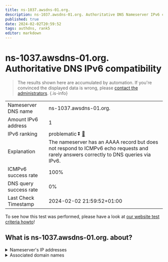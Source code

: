 ```yaml
---
title: ns-1037.awsdns-01.org.
description: ns-1037.awsdns-01.org. Authoritative DNS Nameserver IPv6 compatibility
published: true
date: 2024-02-02T20:59:52
tags: authdns, rank5
editor: markdown
---
```


# ns-1037.awsdns-01.org. Authoritative DNS IPv6 compatibility

> The results shown here are accumulated by automation. If you're convinced the displayed data is wrong, please [contact the administrators](/howto/chat). 
{.is-info}




|   |   |
| - | - |
| Nameserver DNS name | ns-1037.awsdns-01.org.
| Amount IPv6 address | 1
| IPv6 ranking | problematic :arrow_double_down: [🔗](/howto/ranking) |
| Explanation | The nameserver has an AAAA record but does not respond to ICMPv6 echo requests and rarely answers correctly to DNS queries via IPv6. |
| ICMPv6 success rate | 100%|
| DNS query success rate | 0% |
| Last Check Timestamp | 2024-02-02 21:59:52+01:00 |

To see how this test was performed, please have a look at [our website test criteria howto](/howto/testcriteria/authdns)!


## What is ns-1037.awsdns-01.org. about?




<details>
<summary>Nameserver's IP addresses</summary>

2600:9000:5304:d00::1

</details>



<details>
<summary>Associated domain names</summary>

www.commbank.com.au

</details>
